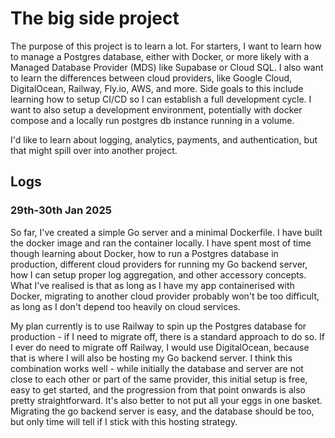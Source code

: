 # The big side project

The purpose of this project is to learn a lot. For starters, I want to learn how to manage a Postgres database, either with Docker, or more likely with a Managed Database Provider (MDS) like Supabase or Cloud SQL. I also want to learn the differences between cloud providers, like Google Cloud, DigitalOcean, Railway, Fly.io, AWS, and more. Side goals to this include learning how to setup CI/CD so I can establish a full development cycle. I want to also setup a development environment, potentially with docker compose and a locally run postgres db instance running in a volume.

I'd like to learn about logging, analytics, payments, and authentication, but that might spill over into another project.

## Logs

### 29th-30th Jan 2025

So far, I've created a simple Go server and a minimal Dockerfile. I have built the docker image and ran the container locally. I have spent most of time though learning about Docker, how to run a Postgres database in production, different cloud providers for running my Go backend server, how I can setup proper log aggregation, and other accessory concepts. What I've realised is that as long as I have my app containerised with Docker, migrating to another cloud provider probably won't be too difficult, as long as I don't depend too heavily on cloud services.

My plan currently is to use Railway to spin up the Postgres database for production - if I need to migrate off, there is a standard approach to do so. If I ever do need to migrate off Railway, I would use DigitalOcean, because that is where I will also be hosting my Go backend server. I think this combination works well - while initially the database and server are not close to each other or part of the same provider, this initial setup is free, easy to get started, and the progression from that point onwards is also pretty straightforward. It's also better to not put all your eggs in one basket. Migrating the go backend server is easy, and the database should be too, but only time will tell if I stick with this hosting strategy.
